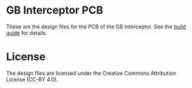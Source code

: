 # GB Interceptor PCB

These are the design files for the PCB of the GB Interceptor. See the [build guide](https://github.com/Staacks/gbinterceptor/wiki/Build-guide) for details.

# License

The design files are licensed under the Creative Commons Attribution License (CC-BY 4.0).
